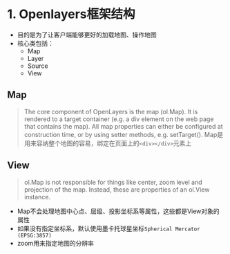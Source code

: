 # 1. Openlayers框架结构
- 目的是为了让客户端能够更好的加载地图、操作地图
- 核心类包括：
    - Map
    - Layer
    - Source
    - View
## Map
> The core component of OpenLayers is the map (ol.Map). It is rendered to a target container (e.g. a div element on the web page that contains the map). All map properties can either be configured at construction time, or by using setter methods, e.g. setTarget().
Map是用来容纳整个地图的容易，绑定在页面上的`<div></div>`元素上
## View
> ol.Map is not responsible for things like center, zoom level and projection of the map. Instead, these are properties of an ol.View instance.
- Map不会处理地图中心点、层级、投影坐标系等属性，这些都是View对象的属性
- 如果没有指定坐标系，默认使用墨卡托球星坐标`Spherical Mercator (EPSG:3857)`
- zoom用来指定地图的分辨率